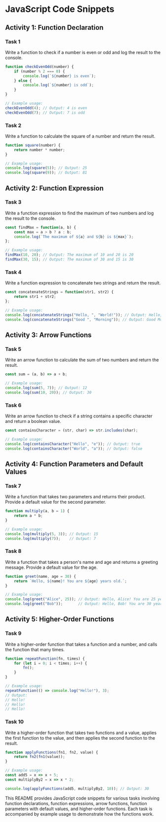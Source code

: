 # JavaScript Code Snippets

## Activity 1: Function Declaration

### Task 1
Write a function to check if a number is even or odd and log the result to the console.

```javascript
function checkEvenOdd(number) {
    if (number % 2 === 0) {
        console.log(`${number} is even`);
    } else {
        console.log(`${number} is odd`);
    }
}

// Example usage:
checkEvenOdd(4); // Output: 4 is even
checkEvenOdd(7); // Output: 7 is odd
```

### Task 2
Write a function to calculate the square of a number and return the result.

```javascript
function square(number) {
    return number * number;
}

// Example usage:
console.log(square(5)); // Output: 25
console.log(square(9)); // Output: 81
```

## Activity 2: Function Expression

### Task 3
Write a function expression to find the maximum of two numbers and log the result to the console.

```javascript
const findMax = function(a, b) {
    const max = a > b ? a : b;
    console.log(`The maximum of ${a} and ${b} is ${max}`);
};

// Example usage:
findMax(10, 20); // Output: The maximum of 10 and 20 is 20
findMax(30, 15); // Output: The maximum of 30 and 15 is 30
```

### Task 4
Write a function expression to concatenate two strings and return the result.

```javascript
const concatenateStrings = function(str1, str2) {
    return str1 + str2;
};

// Example usage:
console.log(concatenateStrings("Hello, ", "World!")); // Output: Hello, World!
console.log(concatenateStrings("Good ", "Morning")); // Output: Good Morning
```

## Activity 3: Arrow Functions

### Task 5
Write an arrow function to calculate the sum of two numbers and return the result.

```javascript
const sum = (a, b) => a + b;

// Example usage:
console.log(sum(5, 7)); // Output: 12
console.log(sum(10, 20)); // Output: 30
```

### Task 6
Write an arrow function to check if a string contains a specific character and return a boolean value.

```javascript
const containsCharacter = (str, char) => str.includes(char);

// Example usage:
console.log(containsCharacter("Hello", "e")); // Output: true
console.log(containsCharacter("World", "a")); // Output: false
```

## Activity 4: Function Parameters and Default Values

### Task 7
Write a function that takes two parameters and returns their product. Provide a default value for the second parameter.

```javascript
function multiply(a, b = 1) {
    return a * b;
}

// Example usage:
console.log(multiply(5, 3)); // Output: 15
console.log(multiply(7));    // Output: 7
```

### Task 8
Write a function that takes a person's name and age and returns a greeting message. Provide a default value for the age.

```javascript
function greet(name, age = 30) {
    return `Hello, ${name}! You are ${age} years old.`;
}

// Example usage:
console.log(greet("Alice", 25)); // Output: Hello, Alice! You are 25 years old.
console.log(greet("Bob"));       // Output: Hello, Bob! You are 30 years old.
```

## Activity 5: Higher-Order Functions

### Task 9
Write a higher-order function that takes a function and a number, and calls the function that many times.

```javascript
function repeatFunction(fn, times) {
    for (let i = 0; i < times; i++) {
        fn();
    }
}

// Example usage:
repeatFunction(() => console.log("Hello!"), 3);
// Output:
// Hello!
// Hello!
// Hello!
```

### Task 10
Write a higher-order function that takes two functions and a value, applies the first function to the value, and then applies the second function to the result.

```javascript
function applyFunctions(fn1, fn2, value) {
    return fn2(fn1(value));
}

// Example usage:
const add5 = x => x + 5;
const multiplyBy2 = x => x * 2;

console.log(applyFunctions(add5, multiplyBy2, 10)); // Output: 30
```

This README provides JavaScript code snippets for various tasks involving function declarations, function expressions, arrow functions, function parameters with default values, and higher-order functions. Each task is accompanied by example usage to demonstrate how the functions work.
